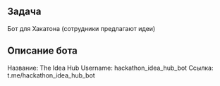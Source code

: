 ## Задача
Бот для Хакатона (сотрудники предлагают идеи)

## Описание бота
Название: The Idea Hub
Username: hackathon_idea_hub_bot
Ссылка: t.me/hackathon_idea_hub_bot